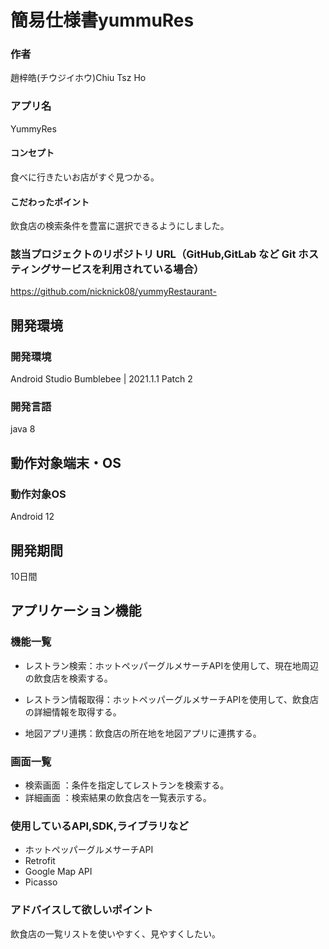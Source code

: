 # 簡易仕様書yummuRes

### 作者
趙梓皓(チウジイホウ)Chiu Tsz Ho

### アプリ名
YummyRes

#### コンセプト
食べに行きたいお店がすぐ見つかる。

#### こだわったポイント
飲食店の検索条件を豊富に選択できるようにしました。


### 該当プロジェクトのリポジトリ URL（GitHub,GitLab など Git ホスティングサービスを利用されている場合）
https://github.com/nicknick08/yummyRestaurant-

## 開発環境
### 開発環境
Android Studio Bumblebee | 2021.1.1 Patch 2

### 開発言語
java 8

## 動作対象端末・OS
### 動作対象OS
Android 12

## 開発期間
10日間

## アプリケーション機能

### 機能一覧
- レストラン検索：ホットペッパーグルメサーチAPIを使用して、現在地周辺の飲食店を検索する。
- レストラン情報取得：ホットペッパーグルメサーチAPIを使用して、飲食店の詳細情報を取得する。

- 地図アプリ連携：飲食店の所在地を地図アプリに連携する。

### 画面一覧
- 検索画面 ：条件を指定してレストランを検索する。
- 詳細画面 ：検索結果の飲食店を一覧表示する。

### 使用しているAPI,SDK,ライブラリなど
- ホットペッパーグルメサーチAPI
- Retrofit
- Google Map API
- Picasso

### アドバイスして欲しいポイント
飲食店の一覧リストを使いやすく、見やすくしたい。
